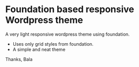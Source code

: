 Foundation based responsive Wordpress theme
===========================================

A very light responsive wordpress theme using foundation.

* Uses only grid styles from foundation.
* A simple and neat theme

Thanks,
Bala